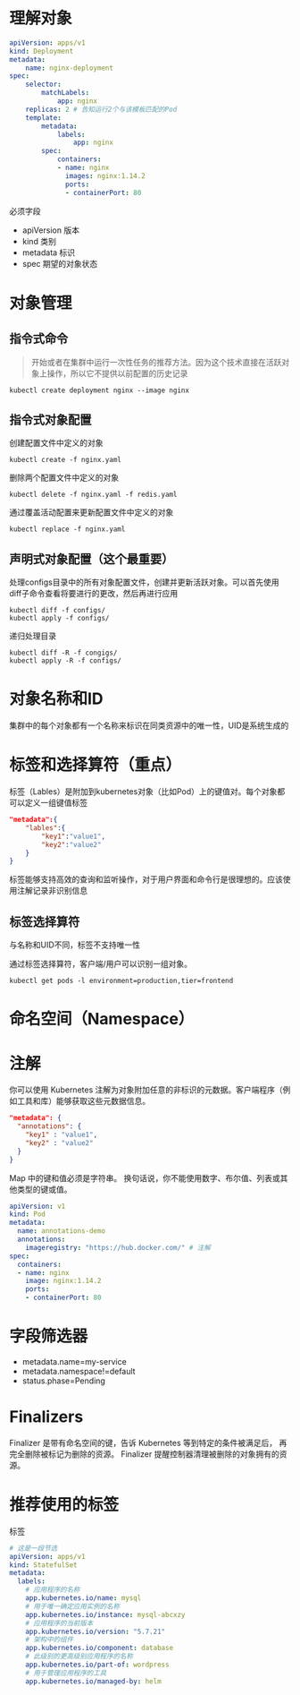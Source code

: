 # 理解对象
```yaml
apiVersion: apps/v1
kind: Deployment
metadata:
    name: nginx-deployment
spec:
    selector:
        matchLabels:
            app: nginx
    replicas: 2 # 告知运行2个与该模板匹配的Pod
    template:
        metadata:
            labels:
                app: nginx
        spec:
            containers:
            - name: nginx
              images: nginx:1.14.2
              ports:
              - containerPort: 80
```

必须字段
+ apiVersion 版本
+ kind 类别
+ metadata 标识
+ spec 期望的对象状态

# 对象管理

## 指令式命令
> 开始或者在集群中运行一次性任务的推荐方法。因为这个技术直接在活跃对象上操作，所以它不提供以前配置的历史记录
```
kubectl create deployment nginx --image nginx
```

## 指令式对象配置

创建配置文件中定义的对象
```
kubectl create -f nginx.yaml
```

删除两个配置文件中定义的对象
```
kubectl delete -f nginx.yaml -f redis.yaml
```

通过覆盖活动配置来更新配置文件中定义的对象
```
kubectl replace -f nginx.yaml
```

## 声明式对象配置（这个最重要）

处理configs目录中的所有对象配置文件，创建并更新活跃对象。可以首先使用diff子命令查看将要进行的更改，然后再进行应用
```
kubectl diff -f configs/
kubectl apply -f configs/
```
递归处理目录
```
kubectl diff -R -f congigs/
kubectl apply -R -f configs/
```

# 对象名称和ID

集群中的每个对象都有一个名称来标识在同类资源中的唯一性，UID是系统生成的

# 标签和选择算符（重点）

标签（Lables）是附加到kubernetes对象（比如Pod）上的键值对。每个对象都可以定义一组键值标签
```json
"metadata":{
    "lables":{
        "key1":"value1",
        "key2":"value2"
    }
}
```
标签能够支持高效的查询和监听操作，对于用户界面和命令行是很理想的。应该使用注解记录非识别信息


## 标签选择算符
与名称和UID不同，标签不支持唯一性

通过标签选择算符，客户端/用户可以识别一组对象。

```
kubectl get pods -l environment=production,tier=frontend
```

# 命名空间（Namespace）

# 注解
你可以使用 Kubernetes 注解为对象附加任意的非标识的元数据。客户端程序（例如工具和库）能够获取这些元数据信息。

```json
"metadata": {
  "annotations": {
    "key1" : "value1",
    "key2" : "value2"
  }
}
```
Map 中的键和值必须是字符串。 换句话说，你不能使用数字、布尔值、列表或其他类型的键或值。
```yaml
apiVersion: v1
kind: Pod
metadata:
  name: annotations-demo
  annotations:
    imageregistry: "https://hub.docker.com/" # 注解
spec:
  containers:
  - name: nginx
    image: nginx:1.14.2
    ports:
    - containerPort: 80
```

# 字段筛选器
+ metadata.name=my-service
+ metadata.namespace!=default
+ status.phase=Pending

# Finalizers
Finalizer 是带有命名空间的键，告诉 Kubernetes 等到特定的条件被满足后， 再完全删除被标记为删除的资源。 Finalizer 提醒控制器清理被删除的对象拥有的资源。

# 推荐使用的标签

标签

```yaml
# 这是一段节选
apiVersion: apps/v1
kind: StatefulSet
metadata:
  labels:
    # 应用程序的名称
    app.kubernetes.io/name: mysql
    # 用于唯一确定应用实例的名称
    app.kubernetes.io/instance: mysql-abcxzy
    # 应用程序的当前版本
    app.kubernetes.io/version: "5.7.21"
    # 架构中的组件
    app.kubernetes.io/component: database
    # 此级别的更高级别应用程序的名称
    app.kubernetes.io/part-of: wordpress
    # 用于管理应用程序的工具
    app.kubernetes.io/managed-by: helm
```